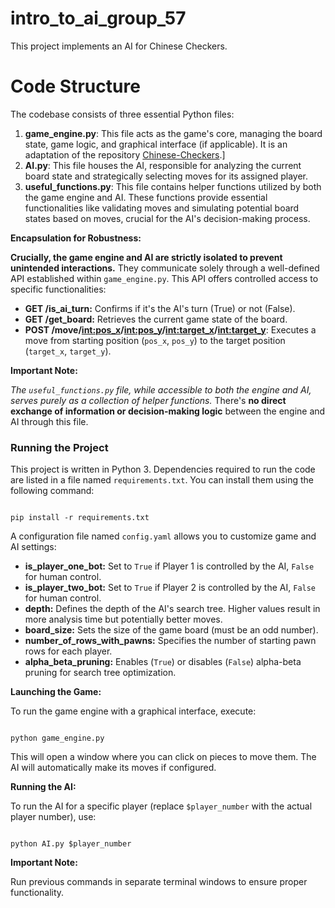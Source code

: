 # intro_to_ai_group_57

This project implements an AI for Chinese Checkers.

# Code Structure

The codebase consists of three essential Python files:

1. **game_engine.py**: This file acts as the game's core, managing the board state, game logic, and graphical interface (if applicable). It is an adaptation of the repository [Chinese-Checkers](https://github.com/nourelhouda-taroudi/Chinese-checkers).]
2. **AI.py**: This file houses the AI, responsible for analyzing the current board state and strategically selecting moves for its assigned player.
3. **useful_functions.py**: This file contains helper functions utilized by both the game engine and AI. These functions provide essential functionalities like validating moves and simulating potential board states based on moves, crucial for the AI's decision-making process.

**Encapsulation for Robustness:**

**Crucially, the game engine and AI are strictly isolated to prevent unintended interactions.** They communicate solely through a well-defined API established within `game_engine.py`. This API offers controlled access to specific functionalities:

- **GET /is_ai_turn:** Confirms if it's the AI's turn (True) or not (False).
- **GET /get_board:** Retrieves the current game state of the board.
- **POST /move/<int:pos_x>/<int:pos_y>/<int:target_x>/<int:target_y>**: Executes a move from starting position (`pos_x`, `pos_y`) to the target position (`target_x`, `target_y`).

**Important Note:**

_The `useful_functions.py` file, while accessible to both the engine and AI, serves purely as a collection of helper functions._ There's **no direct exchange of information or decision-making logic** between the engine and AI through this file.

### Running the Project

This project is written in Python 3. Dependencies required to run the code are listed in a file named `requirements.txt`. You can install them using the following command:

```

pip install -r requirements.txt

```

A configuration file named `config.yaml` allows you to customize game and AI settings:

- **is_player_one_bot:** Set to `True` if Player 1 is controlled by the AI, `False` for human control.
- **is_player_two_bot:** Set to `True` if Player 2 is controlled by the AI, `False` for human control.
- **depth:** Defines the depth of the AI's search tree. Higher values result in more analysis time but potentially better moves.
- **board_size:** Sets the size of the game board (must be an odd number).
- **number_of_rows_with_pawns:** Specifies the number of starting pawn rows for each player.
- **alpha_beta_pruning:** Enables (`True`) or disables (`False`) alpha-beta pruning for search tree optimization.

**Launching the Game:**

To run the game engine with a graphical interface, execute:

```

python game_engine.py

```

This will open a window where you can click on pieces to move them. The AI will automatically make its moves if configured.

**Running the AI:**

To run the AI for a specific player (replace `$player_number` with the actual player number), use:

```

python AI.py $player_number

```

**Important Note:**

Run previous commands in separate terminal windows to ensure proper functionality.
